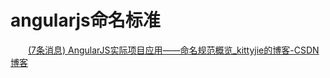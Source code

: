 # angularjs命名标准

　　[(7条消息) AngularJS实际项目应用——命名规范概览_kittyjie的博客-CSDN博客](https://blog.csdn.net/kittyjie/article/details/54669117)
